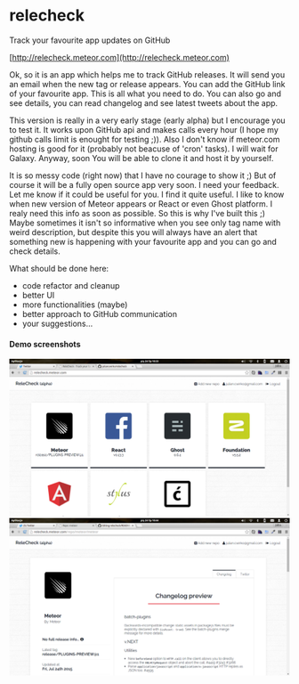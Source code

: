 # relecheck
Track your favourite app updates on GitHub

[http://relecheck.meteor.com](http://relecheck.meteor.com)

Ok, so it is an app which helps me to track GitHub releases. It will send you an email when the new tag or release appears. You can add the GitHub link of your favourite app. This is all what you need to do. You can also go and see details, you can read changelog and see latest tweets about the app. 

This version is really in a very early stage (early alpha) but I encourage you to test it. It works upon GitHub api and makes calls every hour (I hope my github calls limit is enought for testing ;)). Also I don't know if meteor.com hosting is good for it (probably not beacuse of 'cron' tasks). I will wait for Galaxy. Anyway, soon You will be able to clone it and host it by yourself.

It is so messy code (right now) that I have no courage to show it ;) But of course it will be a fully open source app very soon. I need your feedback. Let me know if it could be useful for you. I find it quite useful. I like to know when new version of Meteor appears or React or even Ghost platform. I realy need this info as soon as possible. So this is why I've built this ;) Maybe sometimes it isn't so informative when you see only tag name with weird description, but despite this you will always have an alert that something new is happening with your favourite app and you can go and check details. 

What should be done here: 

- code refactor and cleanup
- better UI
- more functionalities (maybe)
- better approach to GitHub communication
- your suggestions...

#### Demo screenshots

![](https://raw.githubusercontent.com/juliancwirko/relecheck/master/demo_img/1.png)
![](https://raw.githubusercontent.com/juliancwirko/relecheck/master/demo_img/3.png)
